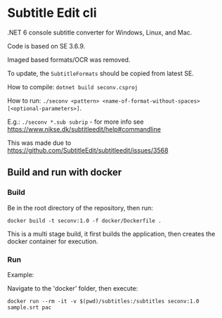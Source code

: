 # Subtitle Edit cli 

.NET 6 console subtitle converter for Windows, Linux, and Mac.

Code is based on SE 3.6.9.

Imaged based formats/OCR was removed.

To update, the `SubtitleFormats` should be copied from latest SE.

How to compile: `dotnet build seconv.csproj`

How to run: `./seconv <pattern> <name-of-format-without-spaces> [<optional-parameters>]`.

E.g.: `./seconv *.sub subrip` - for more info see https://www.nikse.dk/subtitleedit/help#commandline

This was made due to https://github.com/SubtitleEdit/subtitleedit/issues/3568


## Build and run with docker

### Build

Be in the root directory of the repository, then run:    
```
docker build -t seconv:1.0 -f docker/Dockerfile .
```

This is a multi stage build, it first builds the application, then creates the docker container for execution. 

### Run

Example:

Navigate to the 'docker' folder, then execute:   
```
docker run --rm -it -v $(pwd)/subtitles:/subtitles seconv:1.0  sample.srt pac
```

